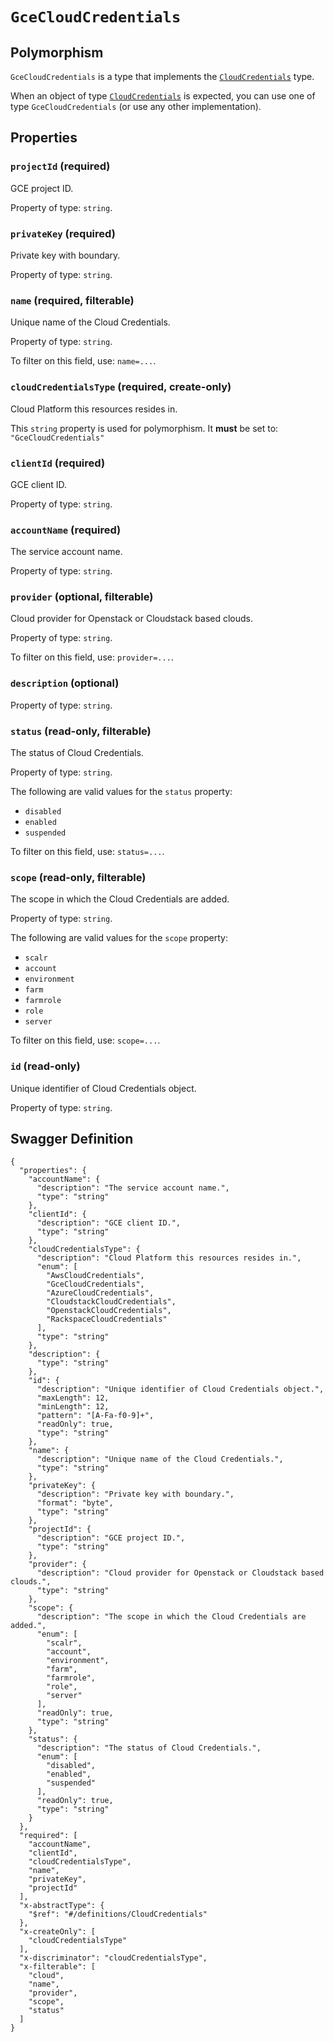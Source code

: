 # `GceCloudCredentials` #



## Polymorphism ##

`GceCloudCredentials` is a type that implements the [`CloudCredentials`](./../definitions/CloudCredentials.mkd) type.

When an object of type [`CloudCredentials`](./../definitions/CloudCredentials.mkd) is expected, you can use one of type `GceCloudCredentials`
(or use any other implementation).




## Properties ##

### `projectId` (required) ###

GCE project ID.


Property of type: `string`.




### `privateKey` (required) ###

Private key with boundary.


Property of type: `string`.




### `name` (required, filterable) ###

Unique name of the Cloud Credentials.


Property of type: `string`.


To filter on this field, use: `name=...`.


### `cloudCredentialsType` (required, create-only) ###

Cloud Platform this resources resides in.


This `string` property is used for polymorphism. It **must** be set to: `"GceCloudCredentials"`


### `clientId` (required) ###

GCE client ID.


Property of type: `string`.




### `accountName` (required) ###

The service account name.


Property of type: `string`.




### `provider` (optional, filterable) ###

Cloud provider for Openstack or Cloudstack based clouds.


Property of type: `string`.


To filter on this field, use: `provider=...`.


### `description` (optional) ###




Property of type: `string`.




### `status` (read-only, filterable) ###

The status of Cloud Credentials.


Property of type: `string`.

 
The following are valid values for the `status` property:
  + `disabled`
  + `enabled`
  + `suspended`

To filter on this field, use: `status=...`.


### `scope` (read-only, filterable) ###

The scope in which the Cloud Credentials are added.


Property of type: `string`.

 
The following are valid values for the `scope` property:
  + `scalr`
  + `account`
  + `environment`
  + `farm`
  + `farmrole`
  + `role`
  + `server`

To filter on this field, use: `scope=...`.


### `id` (read-only) ###

Unique identifier of Cloud Credentials object.


Property of type: `string`.







## Swagger Definition ##

    {
      "properties": {
        "accountName": {
          "description": "The service account name.", 
          "type": "string"
        }, 
        "clientId": {
          "description": "GCE client ID.", 
          "type": "string"
        }, 
        "cloudCredentialsType": {
          "description": "Cloud Platform this resources resides in.", 
          "enum": [
            "AwsCloudCredentials", 
            "GceCloudCredentials", 
            "AzureCloudCredentials", 
            "CloudstackCloudCredentials", 
            "OpenstackCloudCredentials", 
            "RackspaceCloudCredentials"
          ], 
          "type": "string"
        }, 
        "description": {
          "type": "string"
        }, 
        "id": {
          "description": "Unique identifier of Cloud Credentials object.", 
          "maxLength": 12, 
          "minLength": 12, 
          "pattern": "[A-Fa-f0-9]+", 
          "readOnly": true, 
          "type": "string"
        }, 
        "name": {
          "description": "Unique name of the Cloud Credentials.", 
          "type": "string"
        }, 
        "privateKey": {
          "description": "Private key with boundary.", 
          "format": "byte", 
          "type": "string"
        }, 
        "projectId": {
          "description": "GCE project ID.", 
          "type": "string"
        }, 
        "provider": {
          "description": "Cloud provider for Openstack or Cloudstack based clouds.", 
          "type": "string"
        }, 
        "scope": {
          "description": "The scope in which the Cloud Credentials are added.", 
          "enum": [
            "scalr", 
            "account", 
            "environment", 
            "farm", 
            "farmrole", 
            "role", 
            "server"
          ], 
          "readOnly": true, 
          "type": "string"
        }, 
        "status": {
          "description": "The status of Cloud Credentials.", 
          "enum": [
            "disabled", 
            "enabled", 
            "suspended"
          ], 
          "readOnly": true, 
          "type": "string"
        }
      }, 
      "required": [
        "accountName", 
        "clientId", 
        "cloudCredentialsType", 
        "name", 
        "privateKey", 
        "projectId"
      ], 
      "x-abstractType": {
        "$ref": "#/definitions/CloudCredentials"
      }, 
      "x-createOnly": [
        "cloudCredentialsType"
      ], 
      "x-discriminator": "cloudCredentialsType", 
      "x-filterable": [
        "cloud", 
        "name", 
        "provider", 
        "scope", 
        "status"
      ]
    }
